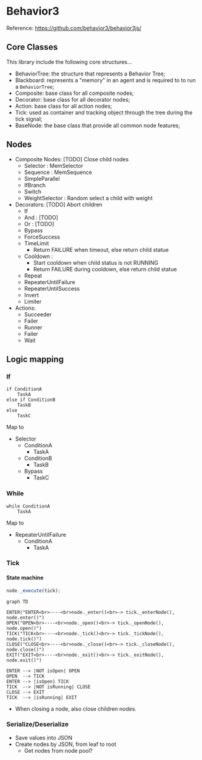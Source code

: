 # Behavior3

Reference: https://github.com/behavior3/behavior3js/

## Core Classes

This library include the following core structures...

- BehaviorTree: the structure that represents a Behavior Tree;
- Blackboard: represents a "memory" in an agent and is required to to run a `BehaviorTree`;
- Composite: base class for all composite nodes;
- Decorator: base class for all decorator nodes;
- Action: base class for all action nodes;
- Tick: used as container and tracking object through the tree during the tick signal;
- BaseNode: the base class that provide all common node features;

## Nodes

- Composite Nodes: [TODO] Close child nodes
    - Selector : MemSelector
    - Sequence : MemSequence
    - SimpleParallel
    - IfBranch
    - Switch
    - WeightSelector : Random select a child with weight
- Decorators: [TODO] Abort children
    - If
    - And : [TODO]
    - Or : [TODO]
    - Bypass
    - ForceSuccess
    - TimeLimit
        - Return FAILURE when timeout, else return child statue
    - Cooldown : 
        - Start cooldown when child status is not RUNNING
        - Return FAILURE during cooldown, else return child statue
    - Repeat
    - RepeaterUntilFailure
    - RepeaterUntilSuccess
    - Invert
    - Limiter
- Actions:
    - Succeeder
    - Failer
    - Runner
    - Failer
    - Wait

## Logic mapping

### If

```
if ConditionA
    TaskA
else if ConditionB
    TaskB
else
    TaskC
```

Map to

- Selector
    - ConditionA
        - TaskA
    - ConditionB
        - TaskB   
    - Bypass
        - TaskC

### While

```
while ConditionA
    TaskA
```

Map to

- RepeaterUntilFailure
    - ConditionA
        - TaskA

### Tick

#### State machine

```javascript
node._execute(tick);
```

```mermaid
graph TD

ENTER("ENTER<br>----<br>node._enter()<br>-> tick._enterNode(), node.enter()")
OPEN("OPEN<br>----<br>node._open()<br>-> tick._openNode(), node.open()")
TICK("TICK<br>----<br>node._tick()<br>-> tick._tickNode(), node.tick()")
CLOSE("CLOSE<br>----<br>node._close()<br>-> tick._closeNode(), node.close()")
EXIT("EXIT<br>----<br>node._exit()<br>-> tick._exitNode(), node.exit()")

ENTER --> |NOT isOpen| OPEN
OPEN  --> TICK
ENTER --> |isOpen| TICK
TICK  --> |NOT isRunning| CLOSE
CLOSE --> EXIT
TICK  --> |isRunning| EXIT
```

- When closing a node, also close children nodes.

### Serialize/Deserialize

- Save values into JSON
- Create nodes by JSON, from leaf to root
    - Get nodes from node pool?
